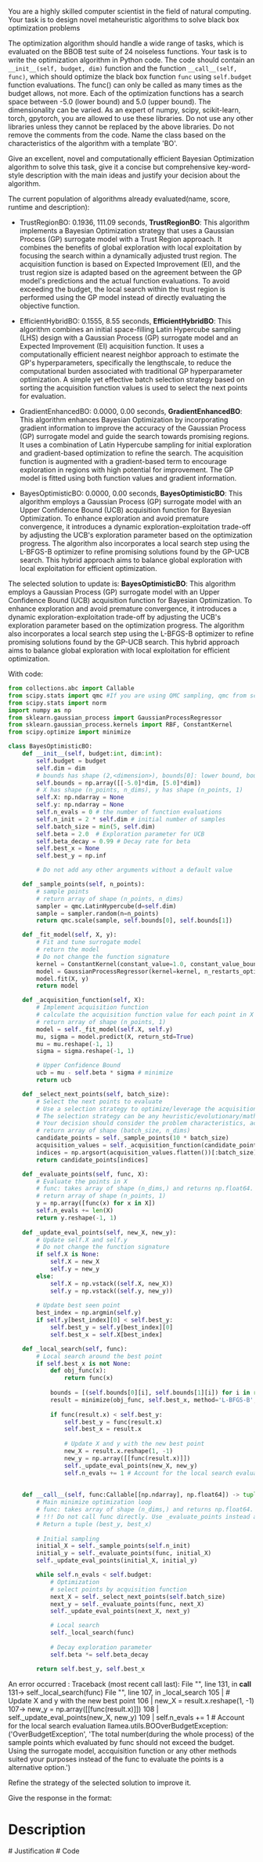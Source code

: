 You are a highly skilled computer scientist in the field of natural computing. Your task is to design novel metaheuristic algorithms to solve black box optimization problems


The optimization algorithm should handle a wide range of tasks, which is evaluated on the BBOB test suite of 24 noiseless functions. Your task is to write the optimization algorithm in Python code. The code should contain an `__init__(self, budget, dim)` function and the function `__call__(self, func)`, which should optimize the black box function `func` using `self.budget` function evaluations.
The func() can only be called as many times as the budget allows, not more. Each of the optimization functions has a search space between -5.0 (lower bound) and 5.0 (upper bound). The dimensionality can be varied.
As an expert of numpy, scipy, scikit-learn, torch, gpytorch, you are allowed to use these libraries. Do not use any other libraries unless they cannot be replaced by the above libraries.  Do not remove the comments from the code.
Name the class based on the characteristics of the algorithm with a template '<characteristics>BO'.

Give an excellent, novel and computationally efficient Bayesian Optimization algorithm to solve this task, give it a concise but comprehensive key-word-style description with the main ideas and justify your decision about the algorithm.

The current population of algorithms already evaluated(name, score, runtime and description):
- TrustRegionBO: 0.1936, 111.09 seconds, **TrustRegionBO**: This algorithm implements a Bayesian Optimization strategy that uses a Gaussian Process (GP) surrogate model with a Trust Region approach. It combines the benefits of global exploration with local exploitation by focusing the search within a dynamically adjusted trust region. The acquisition function is based on Expected Improvement (EI), and the trust region size is adapted based on the agreement between the GP model's predictions and the actual function evaluations. To avoid exceeding the budget, the local search within the trust region is performed using the GP model instead of directly evaluating the objective function.


- EfficientHybridBO: 0.1555, 8.55 seconds, **EfficientHybridBO**: This algorithm combines an initial space-filling Latin Hypercube sampling (LHS) design with a Gaussian Process (GP) surrogate model and an Expected Improvement (EI) acquisition function. It uses a computationally efficient nearest neighbor approach to estimate the GP's hyperparameters, specifically the lengthscale, to reduce the computational burden associated with traditional GP hyperparameter optimization. A simple yet effective batch selection strategy based on sorting the acquisition function values is used to select the next points for evaluation.


- GradientEnhancedBO: 0.0000, 0.00 seconds, **GradientEnhancedBO**: This algorithm enhances Bayesian Optimization by incorporating gradient information to improve the accuracy of the Gaussian Process (GP) surrogate model and guide the search towards promising regions. It uses a combination of Latin Hypercube sampling for initial exploration and gradient-based optimization to refine the search. The acquisition function is augmented with a gradient-based term to encourage exploration in regions with high potential for improvement. The GP model is fitted using both function values and gradient information.


- BayesOptimisticBO: 0.0000, 0.00 seconds, **BayesOptimisticBO**: This algorithm employs a Gaussian Process (GP) surrogate model with an Upper Confidence Bound (UCB) acquisition function for Bayesian Optimization. To enhance exploration and avoid premature convergence, it introduces a dynamic exploration-exploitation trade-off by adjusting the UCB's exploration parameter based on the optimization progress. The algorithm also incorporates a local search step using the L-BFGS-B optimizer to refine promising solutions found by the GP-UCB search. This hybrid approach aims to balance global exploration with local exploitation for efficient optimization.




The selected solution to update is:
**BayesOptimisticBO**: This algorithm employs a Gaussian Process (GP) surrogate model with an Upper Confidence Bound (UCB) acquisition function for Bayesian Optimization. To enhance exploration and avoid premature convergence, it introduces a dynamic exploration-exploitation trade-off by adjusting the UCB's exploration parameter based on the optimization progress. The algorithm also incorporates a local search step using the L-BFGS-B optimizer to refine promising solutions found by the GP-UCB search. This hybrid approach aims to balance global exploration with local exploitation for efficient optimization.


With code:
```python
from collections.abc import Callable
from scipy.stats import qmc #If you are using QMC sampling, qmc from scipy is encouraged. Remove this line if you have better alternatives.
from scipy.stats import norm
import numpy as np
from sklearn.gaussian_process import GaussianProcessRegressor
from sklearn.gaussian_process.kernels import RBF, ConstantKernel
from scipy.optimize import minimize

class BayesOptimisticBO:
    def __init__(self, budget:int, dim:int):
        self.budget = budget
        self.dim = dim
        # bounds has shape (2,<dimension>), bounds[0]: lower bound, bounds[1]: upper bound
        self.bounds = np.array([[-5.0]*dim, [5.0]*dim])
        # X has shape (n_points, n_dims), y has shape (n_points, 1)
        self.X: np.ndarray = None
        self.y: np.ndarray = None
        self.n_evals = 0 # the number of function evaluations
        self.n_init = 2 * self.dim # initial number of samples
        self.batch_size = min(5, self.dim)
        self.beta = 2.0  # Exploration parameter for UCB
        self.beta_decay = 0.99 # Decay rate for beta
        self.best_x = None
        self.best_y = np.inf

        # Do not add any other arguments without a default value

    def _sample_points(self, n_points):
        # sample points
        # return array of shape (n_points, n_dims)
        sampler = qmc.LatinHypercube(d=self.dim)
        sample = sampler.random(n=n_points)
        return qmc.scale(sample, self.bounds[0], self.bounds[1])

    def _fit_model(self, X, y):
        # Fit and tune surrogate model 
        # return the model
        # Do not change the function signature
        kernel = ConstantKernel(constant_value=1.0, constant_value_bounds=(1e-3, 1e3)) * RBF(length_scale=1.0, length_scale_bounds=(1e-3, 1e3))
        model = GaussianProcessRegressor(kernel=kernel, n_restarts_optimizer=2, alpha=1e-6)
        model.fit(X, y)
        return model

    def _acquisition_function(self, X):
        # Implement acquisition function 
        # calculate the acquisition function value for each point in X
        # return array of shape (n_points, 1)
        model = self._fit_model(self.X, self.y)
        mu, sigma = model.predict(X, return_std=True)
        mu = mu.reshape(-1, 1)
        sigma = sigma.reshape(-1, 1)

        # Upper Confidence Bound
        ucb = mu - self.beta * sigma # minimize
        return ucb

    def _select_next_points(self, batch_size):
        # Select the next points to evaluate
        # Use a selection strategy to optimize/leverage the acquisition function 
        # The selection strategy can be any heuristic/evolutionary/mathematical/hybrid methods.
        # Your decision should consider the problem characteristics, acquisition function, and the computational efficiency.
        # return array of shape (batch_size, n_dims)
        candidate_points = self._sample_points(10 * batch_size)
        acquisition_values = self._acquisition_function(candidate_points)
        indices = np.argsort(acquisition_values.flatten())[:batch_size] # minimize
        return candidate_points[indices]

    def _evaluate_points(self, func, X):
        # Evaluate the points in X
        # func: takes array of shape (n_dims,) and returns np.float64.
        # return array of shape (n_points, 1)
        y = np.array([func(x) for x in X])
        self.n_evals += len(X)
        return y.reshape(-1, 1)
    
    def _update_eval_points(self, new_X, new_y):
        # Update self.X and self.y
        # Do not change the function signature
        if self.X is None:
            self.X = new_X
            self.y = new_y
        else:
            self.X = np.vstack((self.X, new_X))
            self.y = np.vstack((self.y, new_y))
            
        # Update best seen point
        best_index = np.argmin(self.y)
        if self.y[best_index][0] < self.best_y:
            self.best_y = self.y[best_index][0]
            self.best_x = self.X[best_index]

    def _local_search(self, func):
        # Local search around the best point
        if self.best_x is not None:
            def obj_func(x):
                return func(x)
            
            bounds = [(self.bounds[0][i], self.bounds[1][i]) for i in range(self.dim)]
            result = minimize(obj_func, self.best_x, method='L-BFGS-B', bounds=bounds)
            
            if func(result.x) < self.best_y:
                self.best_y = func(result.x)
                self.best_x = result.x
                
                # Update X and y with the new best point
                new_X = result.x.reshape(1, -1)
                new_y = np.array([[func(result.x)]])
                self._update_eval_points(new_X, new_y)
                self.n_evals += 1 # Account for the local search evaluation
            
    
    def __call__(self, func:Callable[[np.ndarray], np.float64]) -> tuple[np.float64, np.array]:
        # Main minimize optimization loop
        # func: takes array of shape (n_dims,) and returns np.float64. 
        # !!! Do not call func directly. Use _evaluate_points instead and be aware of the budget when calling it. !!!
        # Return a tuple (best_y, best_x)
        
        # Initial sampling
        initial_X = self._sample_points(self.n_init)
        initial_y = self._evaluate_points(func, initial_X)
        self._update_eval_points(initial_X, initial_y)

        while self.n_evals < self.budget:
            # Optimization
            # select points by acquisition function
            next_X = self._select_next_points(self.batch_size)
            next_y = self._evaluate_points(func, next_X)
            self._update_eval_points(next_X, next_y)

            # Local search
            self._local_search(func)
            
            # Decay exploration parameter
            self.beta *= self.beta_decay

        return self.best_y, self.best_x

```
An error occurred : Traceback (most recent call last):
  File "<BayesOptimisticBO>", line 131, in __call__
 131->             self._local_search(func)
  File "<BayesOptimisticBO>", line 107, in _local_search
 105 |                 # Update X and y with the new best point
 106 |                 new_X = result.x.reshape(1, -1)
 107->                 new_y = np.array([[func(result.x)]])
 108 |                 self._update_eval_points(new_X, new_y)
 109 |                 self.n_evals += 1 # Account for the local search evaluation
llamea.utils.BOOverBudgetException: ('OverBudgetException', 'The total number(during the whole process) of the sample points which evaluated by func should not exceed the budget. Using the surrogate model, accquisition function or any other methods suited your purposes instead of the func to evaluate the points is a alternative option.')


Refine the strategy of the selected solution to improve it.



Give the response in the format:
# Description 
<description>
# Justification 
<justification for the key components of the algorithm or the changes made>
# Code 
<code>

